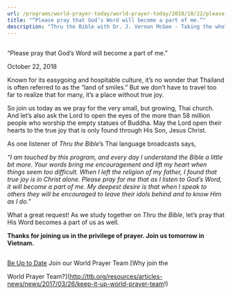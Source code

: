```yaml
---
url: /programs/world-prayer-today/world-prayer-today/2018/10/22/please-pray-that-god-s-word-will-become-a-part-of-me-
title: "“Please pray that God’s Word will become a part of me.”"
description: "Thru the Bible with Dr. J. Vernon McGee - Taking the whole Word to the whole world"
---
```







## 
 “Please pray that God’s Word will become a part of me.”


October 22, 2018




Known for its easygoing and hospitable culture, it’s no wonder that Thailand is often referred to as the “land of smiles.” But we don’t have to travel too far to realize that for many, it’s a place without true joy.


So join us today as we pray for the very small, but growing, Thai church. And let’s also ask the Lord to open the eyes of the more than 58 million people who worship the empty statues of Buddha. May the Lord open their hearts to the true joy that is only found through His Son, Jesus Christ. 


As one listener of *Thru the Bible*’s Thai language broadcasts says,


*“I am touched by this program, and every day I understand the Bible a little bit more. Your words bring me encouragement and lift my heart when things seem too difficult. When I left the religion of my father, I found that true joy is in Christ alone. Please pray for me that as I listen to God’s Word, it will become a part of me. My deepest desire is that when I speak to others they will be encouraged to leave their idols behind and to know Him as I do.”*


What a great request! As we study together on *Thru the Bible*, let’s pray that His Word becomes a part of us as well.


**Thanks for joining us in the privilege of prayer. Join us tomorrow in Vietnam.** 







## 




[Be Up to Date](http://feeds.feedburner.com/WorldPrayerToday "World Prayer Today RSS Feed")
Join our World Prayer Team
[Why join the  

World Prayer Team?](http://ttb.org/resources/articles-news/news/2017/03/26/keep-it-up-world-prayer-team!)




